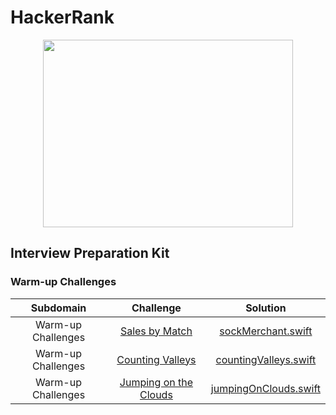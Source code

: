 # HackerRank

<a href="https://www.hackerrank.com/kawtharmujahed?hr_r=1">
<p align="center">
<img src="https://user-images.githubusercontent.com/29129003/96599001-206aed80-12f8-11eb-9cbf-9ab1eca1f8f5.png" width="400" height="300" url="https://www.hackerrank.com/kawtharmujahed?hr_r=1">
</p>
</a>


## Interview Preparation Kit

### Warm-up Challenges

| Subdomain       | Challenge        |  Solution |
| :-------------: |:--------------:   | :-------:|
| Warm-up Challenges |[Sales by Match](https://www.hackerrank.com/challenges/sock-merchant/problem?isFullScreen=true&h_l=interview&playlist_slugs%5B%5D=interview-preparation-kit&playlist_slugs%5B%5D=warmup)|[sockMerchant.swift](https://github.com/kaltamimi/HackerRank-Swift/blob/main/interview%20preparation%20kit/WarmUp/sockMerchant.swift)|
| Warm-up Challenges |[Counting Valleys](https://www.hackerrank.com/challenges/counting-valleys/problem?isFullScreen=true&h_l=interview&playlist_slugs%5B%5D=interview-preparation-kit&playlist_slugs%5B%5D=warmup)|[countingValleys.swift](https://github.com/kaltamimi/HackerRank-Swift/blob/main/interview%20preparation%20kit/WarmUp/countingValleys.swift)|
| Warm-up Challenges |[Jumping on the Clouds](https://www.hackerrank.com/challenges/jumping-on-the-clouds/problem?isFullScreen=true&h_l=interview&playlist_slugs%5B%5D=interview-preparation-kit&playlist_slugs%5B%5D=warmup)|[jumpingOnClouds.swift](https://github.com/kaltamimi/HackerRank-Swift/blob/main/interview%20preparation%20kit/WarmUp/jumpingOnClouds.swift)|
